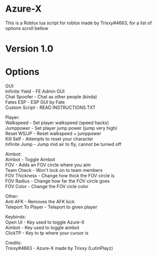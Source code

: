 # Azure-X
<p>This is a Roblox lua script for roblox made by Trixxy#4663, for a list of options scroll bellow</p>

# Version 1.0
# Options
GUI:<br>
Infinite Yield - FE Admin GUI<br>
Chat Spoofer - Chat as other people (kinda)<br>
Fates ESP - ESP GUI by Fate<br>
Custom Script - READ INSTRUCTIONS.TXT<br>

Player:<br>
Walkspeed - Set player walkspeed (speed hacks)<br>
Jumppower - Set player jump power (jump very high)<br>
Reset WS/JP - Reset walkspeed + jumppower<br>
Kill Self - Attempts to reset your character<br>
Infinite Jump - Jump mid air to fly, cannot be turned off<br>

Aimbot:<br>
Aimbot - Toggle Aimbot<br>
FOV - Adds an FOV circle where you aim<br>
Team Check - Won't lock on to team members<br>
FOV Thickness - Change how thick the FOV circle is<br>
FOV Radius - Change how far the FOV circle goes<br>
FOV Color - Change the FOV cicle color<br>

Other:<br>
Anti AFK - Removes the AFK kick<br>
Teleport To Player - Teleport to given player<br>

Keybinds:<br>
Open UI - Key used to toggle Azure-X<br>
Aimbot - Key used to toggle aimbot<br>
ClickTP - Key to tp where your cursor is<br>

Credits:<br>
Trixxy#4663 - Azure-X made by Trixxy (LutinPlayz)<br>
